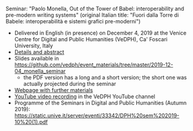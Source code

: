 Seminar: "Paolo Monella, Out of the Tower of Babel: interoperability and pre-modern writing systems" (original Italian title: "Fuori dalla Torre di Babele: interoperabilità e sistemi grafici pre-moderni")

- Delivered in English (in presence) on December 4, 2019 at the Venice Centre for Digital and Public Humanities (VeDPH), Ca' Foscari University, Italy
- [Details and abstract](https://www.unive.it/data/agenda/2/33444)
- Slides available in <https://github.com/vedph/event_materials/tree/master/2019-12-04_monella_seminar>
   - the PDF version has a long and a short version; the short one was actually projected during the seminar
- [Webpage with further materials](https://www1.unipa.it/paolo.monella/babel2019/index.html)
- [YouTube video recording](https://www.youtube.com/watch?v=iAhSoIMqAKI) in the VeDPH YouTube channel
- Programme of the Seminars in Digital and Public Humanities (Autumn 2019): <https://static.unive.it/server/eventi/33342/DPH%20sem%202019-10%20(1).pdf>
